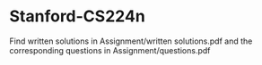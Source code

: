 # Stanford-CS224n

Find written solutions in Assignment<x>/written solutions.pdf and the corresponding questions in Assignment<x>/questions.pdf
